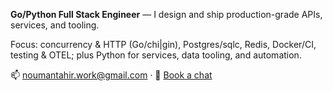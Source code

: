 **Go/Python Full Stack Engineer** — I design and ship production-grade APIs, services, and tooling.

Focus: concurrency & HTTP (Go/chi|gin), Postgres/sqlc, Redis, Docker/CI, testing & OTEL; plus Python for services, data tooling, and automation.

📫 noumantahir.work@gmail.com · 📅 [Book a chat](https://calendly.com/noumantahir-work/30min)
